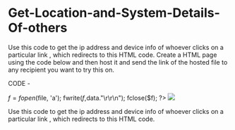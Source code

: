 # Get-Location-and-System-Details-Of-others
Use this code to get the ip address and device info of whoever clicks on a particular link , which redirects to this HTML code.
Create a HTML page using the code below and then host it and send the link of the hosted file to any recipient you want to try this on.

CODE -

<html>
<?php
$file = "log.txt";
$ip = $_SERVER['REMOTE_ADDR'];
$date = date("d-m-y");
$time = date("H:i:s");
$browser = $_SERVER['HTTP_USER_AGENT'];
$data = "IP: ".$ip.", Date: ".$date.", Time:".$time.", Browser: ".$browser;

$f=fopen($file, 'a');
fwrite($f,$data."\r\r\n");
fclose($f);
?>
<img src="img.jpg">

</html>


Use this code to get the ip address and device info of whoever clicks on a particular link , which redirects to this HTML code.
